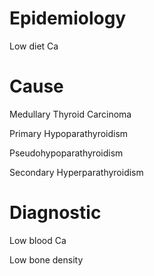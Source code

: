 # Epidemiology

Low diet Ca

# Cause

Medullary Thyroid Carcinoma

Primary Hypoparathyroidism

Pseudohypoparathyroidism

Secondary Hyperparathyroidism

# Diagnostic

Low blood Ca

Low bone density
